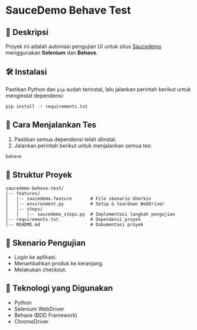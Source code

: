 # SauceDemo Behave Test
## 📌 Deskripsi
Proyek ini adalah automasi pengujian UI untuk situs [Saucedemo](https://www.saucedemo.com) menggunakan **Selenium** dan **Behave**.

## 🛠️ Instalasi
Pastikan Python dan `pip` sudah terinstal, lalu jalankan perintah berikut untuk menginstal dependensi:
```sh
pip install -r requirements.txt
```

## 🚀 Cara Menjalankan Tes
1. Pastikan semua dependensi telah diinstal.
2. Jalankan perintah berikut untuk menjalankan semua tes:
```sh
behave
```

## 📂 Struktur Proyek
```
saucedemo-behave-test/
│-- features/
│   │-- saucedemo.feature       # File skenario Gherkin
│   │-- environment.py          # Setup & teardown WebDriver
│   │-- steps/
│   │   │-- saucedemo_steps.py  # Implementasi langkah pengujian
│-- requirements.txt            # Dependensi proyek
│-- README.md                   # Dokumentasi proyek
```

## 📜 Skenario Pengujian
- Login ke aplikasi.
- Menambahkan produk ke keranjang.
- Melakukan checkout.

## 🔧 Teknologi yang Digunakan
- Python
- Selenium WebDriver
- Behave (BDD Framework)
- ChromeDriver

